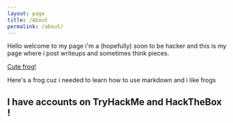 ```yaml
---
layout: page
title: /About
permalink: /about/
---
```


Hello welcome to my page i'm a (hopefully) soon to be hacker and this is my page where i post writeups and sometimes think pieces.

[Cute frog!](/Images/cutefrog.jpg)


Here's a frog cuz i needed to learn how to use markdown and i like frogs

## I have accounts on TryHackMe and HackTheBox !

<script src="https://tryhackme.com/badge/32698"></script> <script src="https://www.hackthebox.eu/badge/264558"></script>

